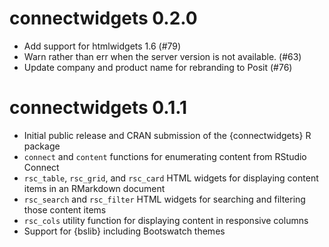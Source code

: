 # connectwidgets 0.2.0

* Add support for htmlwidgets 1.6 (#79)
* Warn rather than err when the server version is not available. (#63)
* Update company and product name for rebranding to Posit (#76)

# connectwidgets 0.1.1

* Initial public release and CRAN submission of the {connectwidgets} R package
* `connect` and `content` functions for enumerating content from RStudio Connect
* `rsc_table`, `rsc_grid`, and `rsc_card` HTML widgets for displaying content
  items in an RMarkdown document
* `rsc_search` and `rsc_filter` HTML widgets for searching and filtering those
  content items
* `rsc_cols` utility function for displaying content in responsive columns
* Support for {bslib} including Bootswatch themes
